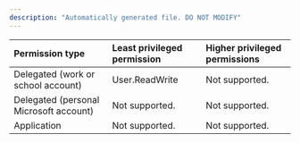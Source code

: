 ```yaml
---
description: "Automatically generated file. DO NOT MODIFY"
---
```


|Permission type|Least privileged permission|Higher privileged permissions|
|:---|:---|:---|
|Delegated (work or school account)|User.ReadWrite|Not supported.|
|Delegated (personal Microsoft account)|Not supported.|Not supported.|
|Application|Not supported.|Not supported.|

